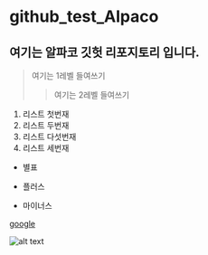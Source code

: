 # github_test_Alpaco
## 여기는 알파코 깃헛 리포지토리 입니다.

> 여기는 1레벨 들여쓰기
>> 여기는 2레벨 들여쓰기

1. 리스트 첫번재
2. 리스트 두번재
5. 리스트 다섯번재
3. 리스트 세번재

* 별표
+ 플러스
- 마이너스

[google](https://google.com)

![alt text](https://avatars.githubusercontent.com/u/58133705?v=4)
